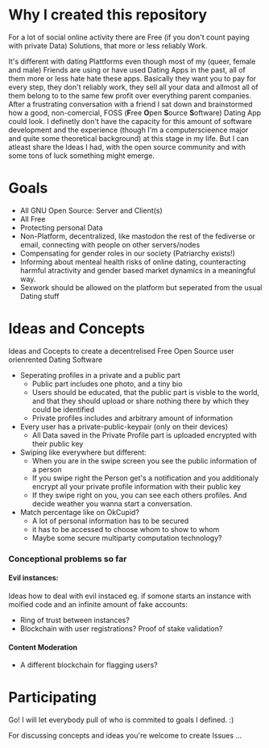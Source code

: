 

# Why I created this repository

For a lot of social online activity there are Free (if you don't count paying with private Data) Solutions, that more or less reliably Work. 

It's different with dating Plattforms even though most of my (queer, female and male) Friends are using or have used Dating Apps in the past, all of them more or less hate hate these apps. Basically they want you to pay for every step, they don't reliably work, they sell all your data and allmost all of them belong to to the same few profit over everything parent companies. After a frustrating conversation with a friend I sat down and brainstormed how a good, non-comercial, FOSS (**F**ree **O**pen **S**ource **S**oftware) Dating App could look. 
I definetly don't have the capacity for this amount of software development and the experience (though I'm a computerscieence major and quite some theoretical background) at this stage in my life. But I can atleast share the Ideas I had, with the open source community and with some tons of luck something might emerge.

# Goals
- All GNU Open Source: Server and Client(s)
- All Free
- Protecting personal Data
- Non-Platform, decentralized, like mastodon the rest of the fediverse or email, connecting with people on other servers/nodes
- Compensating for gender roles in our society (Patriarchy exists!)
- Informing about menteal health risks of online dating, counteracting harmful atractivity and gender based market dynamics in a meaningful way. 
- Sexwork should be allowed on the platform but seperated from the usual Dating stuff

# Ideas and Concepts
Ideas and Cocepts to create a decentrelised Free Open Source user orienrented Dating Software

- Seperating profiles in a private and a public part
  - Public part includes one photo, and a tiny bio
  - Users should be educated, that the public part is visble to the world, and that they should upload or share nothing there by which they could be identified
  - Private profiles includes and arbitrary amount of information
- Every user has a private-public-keypair (only on their devices)
  - All Data saved in the Private Profile part is uploaded encrypted with their public key
- Swiping like everywhere but different:
   - When you are in the swipe screen you see the public information of a person
   - If you swipe right the Person get's a notification and you additionaly encrypt all your private profile information with their public key
   - If they swipe right on you, you can see each others profiles. And decide weather you wanna start a conversation.
- Match percentage like on OkCupid?
   - A lot of personal information has to be secured
   - it has to be accessed to choose whom to show to whom
   - Maybe some secure multiparty computation technology?

   
### Conceptional problems so far
   
#### Evil instances:
Ideas how to deal with evil instaced eg. if somone starts an instance with moified code and an infinite amount of fake accounts:
  - Ring of trust between instances?
  - Blockchain with user registrations? Proof of stake validation?

#### Content Moderation
- A different blockchain for flagging users?



# Participating

Go! I will let everybody pull of who is commited to goals I defined. :) 

For discussing concepts and ideas you're welcome to create Issues ...
